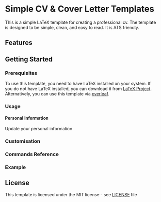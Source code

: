 # Simple CV & Cover Letter Templates

This is a simple LaTeX template for creating a professional cv. The template is designed to be simple, clean, and easy to read. It is ATS friendly.

## Features

## Getting Started

### Prerequisites

To use this template, you need to have LaTeX installed on your system. If you do not have LaTeX installed, you can download it from [LaTeX Project](https://www.latex-project.org/get/). Alternatively, you can use this template via [overleaf](https://www.overleaf.com/).

### Usage

#### Personal Information
Update your personal information

### Customisation

### Commands Reference

### Example

## License

This template is licensed under the MIT license - see [LICENSE](LICENSE) file
